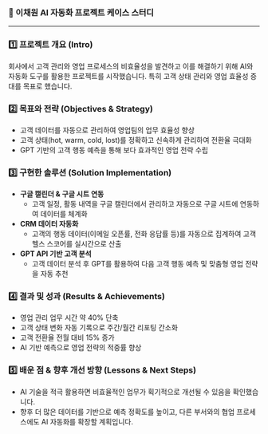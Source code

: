 
### 📌 이채원 AI 자동화 프로젝트 케이스 스터디


---


### 1️⃣ 프로젝트 개요 (Intro)


회사에서 고객 관리와 영업 프로세스의 비효율성을 발견하고 이를 해결하기 위해 AI와 자동화 도구를 활용한 프로젝트를 시작했습니다. 특히 고객 상태 관리와 영업 효율성 증대를 목표로 했습니다.


### 2️⃣ 목표와 전략 (Objectives & Strategy)

- 고객 데이터를 자동으로 관리하여 영업팀의 업무 효율성 향상
- 고객 상태(hot, warm, cold, lost)를 정확하고 신속하게 관리하여 전환율 극대화
- GPT 기반의 고객 행동 예측을 통해 보다 효과적인 영업 전략 수립

### 3️⃣ 구현한 솔루션 (Solution Implementation)

- **구글 캘린더 & 구글 시트 연동**
    - 고객 일정, 활동 내역을 구글 캘린더에서 관리하고 자동으로 구글 시트에 연동하여 데이터를 체계화
- **CRM 데이터 자동화**
    - 고객의 행동 데이터(이메일 오픈률, 전화 응답률 등)를 자동으로 집계하여 고객 헬스 스코어를 실시간으로 산출
- **GPT API 기반 고객 분석**
    - 고객 데이터 분석 후 GPT를 활용하여 다음 고객 행동 예측 및 맞춤형 영업 전략을 자동 추천

### 4️⃣ 결과 및 성과 (Results & Achievements)

- 영업 관리 업무 시간 약 40% 단축
- 고객 상태 변화 자동 기록으로 주간/월간 리포팅 간소화
- 고객 전환율 전월 대비 15% 증가
- AI 기반 예측으로 영업 전략의 적중률 향상

### 5️⃣ 배운 점 & 향후 개선 방향 (Lessons & Next Steps)

- AI 기술을 적극 활용하면 비효율적인 업무가 획기적으로 개선될 수 있음을 확인했습니다.
- 향후 더 많은 데이터를 기반으로 예측 정확도를 높이고, 다른 부서와의 협업 프로세스에도 AI 자동화를 확장할 계획입니다.
